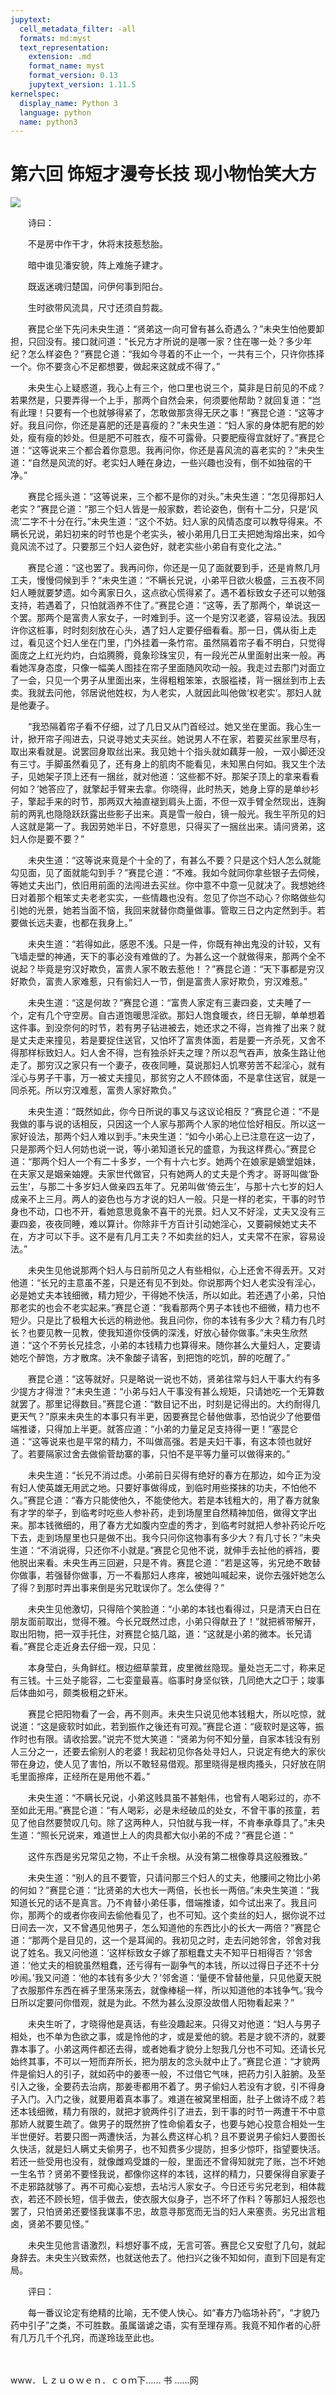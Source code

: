```yaml
---
jupytext:
  cell_metadata_filter: -all
  formats: md:myst
  text_representation:
    extension: .md
    format_name: myst
    format_version: 0.13
    jupytext_version: 1.11.5
kernelspec:
  display_name: Python 3
  language: python
  name: python3
---
```

# 第六回 饰短才漫夸长技 现小物怡笑大方

![](image/cover.jpg)

　　诗曰：

　　不是房中作干才，休将末技惹愁胎。

　　暗中谁见潘安貌，阵上难施子建才。

　　既返迷魂归楚国，问伊何事到阳台。

　　生时欲带风流具，尺寸还须自剪裁。

　　赛昆仑坐下先问未央生道：“贤弟这一向可曾有甚么奇遇么？”未央生怕他要卸担，只回没有。接口就问道：“长兄方才所说的是哪一家？住在哪一处？多少年纪？怎么样姿色？”赛昆仑道：“我如今寻着的不止一个，一共有三个，只许你拣择一个。你不要贪心不足都想要，做起来这就成不得了。”

　　未央生心上疑惑道，我心上有三个，他口里也说三个，莫非是日前见的不成？若果然是，只要弄得一个上手，那两个自然会来，何须要他帮助？就回复道：“岂有此理！只要有一个也就够得紧了，怎敢做那贪得无厌之事！”赛昆仑道：“这等才好。我且问你，你还是喜肥的还是喜瘦的？”未央生道：“妇人家的身体肥有肥的妙处，瘦有瘦的妙处。但是肥不可胜衣，瘦不可露骨。只要肥瘦得宜就好了。”赛昆仑道：“这等说来三个都合着你意思。我再问你，你还是喜风流的喜老实的？”未央生道：“自然是风流的好。老实妇人睡在身边，一些兴趣也没有，倒不如独宿的干净。”

　　赛昆仑摇头道：“这等说来，三个都不是你的对头。”未央生道：“怎见得那妇人老实？”赛昆仑道：“那三个妇人皆是一般家数，若论姿色，倒有十二分，只是‘风流’二字不十分在行。”未央生道：“这个不妨。妇人家的风情态度可以教导得来。不瞒长兄说，弟妇初来的时节也是个老实头，被小弟用几日工夫把她淘熔出来，如今竟风流不过了。只要那三个妇人姿色好，就老实些小弟自有变化之法。”

　　赛昆仑道：“这也罢了。我再问你，你还是一见了面就要到手，还是肯熬几月工夫，慢慢伺候到手？”未央生道：“不瞒长兄说，小弟平日欲火极盛，三五夜不同妇人睡就要梦遗。如今离家日久，这点欲心慌得紧了。遇不着标致女子还可以勉强支持，若遇着了，只怕就涵养不住了。”赛昆仑道：“这等，丢了那两个，单说这一个罢。那两个是富贵人家女子，一时难到手。这一个是穷汉老婆，容易设法。我因许你这桩事，时时刻刻放在心头，遇了妇人定要仔细看看。那一日，偶从街上走过，看见这个妇人坐在门里，门外挂着一条竹帘。虽然隔着帘子看不明白，只觉得面庞之上红光灼灼，白焰腾腾，竟象珍珠宝贝，有一段光芒从里面射出来一般。再看她浑身态度，只像一幅美人图挂在帘子里面随风吹动一般。我走过去那门对面立了一会，只见一个男子从里面出来，生得粗粗笨笨，衣服褴褛，背一捆丝到市上去卖。我就去问他，邻居说他姓权，为人老实，人就因此叫他做‘权老实’。那妇人就是他妻子。

　　“我恐隔着帘子看不仔细，过了几日又从门首经过。她又坐在里面。我心生一计，掀开帘子闯进去，只说寻她丈夫买丝。她说男人不在家，若要买丝家里尽有，取出来看就是。说罢回身取丝出来。我见她十个指头就如藕芽一般，一双小脚还没有三寸。手脚虽然看见了，还有身上的肌肉不能看见，未知黑白何如。我又生个法子，见她架子顶上还有一捆丝，就对他道：‘这些都不好。那架子顶上的拿来看看何如？’她答应了，就擎起手臂来去拿。你晓得，此时热天，她身上穿的是单纱衫子，擎起手来的时节，那两双大袖直褪到肩头上面，不但一双手臂全然现出，连胸前的两乳也隐隐跃跃露出些影子出来。真是雪一般白，镜一般光。我生平所见的妇人这就是第一了。我因劳她半日，不好意思，只得买了一捆丝出来。请问贤弟，这妇人你是要不要？”

　　未央生道：“这等说来竟是个十全的了，有甚么不要？只是这个妇人怎么就能勾见面，见了面就能勾到手？”赛昆仑道：“不难。我如今就同你拿些银子去伺候，等她丈夫出门，依旧用前面的法闯进去买丝。你中意不中意一见就决了。我想她终日对着那个粗笨丈夫老老实实，一些情趣也没有。忽见了你岂不动心？你略做些勾引她的光景，她若当面不恼，我回来就替你商量做事。管取三日之内定然到手。若要做长远夫妻，也都在我身上。”

　　未央生道：“若得如此，感恩不浅。只是一件，你既有神出鬼没的计较，又有飞墙走壁的神通，天下的事必没有难做的了。为甚么这一个就做得来，那两个全不说起？毕竟是穷汉好欺负，富贵人家不敢去惹他！？”赛昆仑道：“天下事都是穷汉好欺负，富贵人家难惹，只有偷妇人一节，倒是富贵人家好欺负，穷汉难惹。”

　　未央生道：“这是何故？”赛昆仑道：“富贵人家定有三妻四妾，丈夫睡了一个，定有几个守空房。自古道饱暖思淫欲。那妇人饱食暖衣，终日无聊，单单想着这件事。到没奈何的时节，若有男子钻进被去，她还求之不得，岂肯推了出来？就是丈夫走来撞见，若是要捉住送官，又怕坏了富贵体面，若是要一齐杀死，又舍不得那样标致妇人。妇人舍不得，岂有独杀奸夫之理？所以忍气吞声，放条生路让他走了。那穷汉之家只有一个妻子，夜夜同睡，莫说那妇人饥寒劳苦不起淫心，就有淫心与男子干事，万一被丈夫撞见，那贫穷之人不顾体面，不是拿住送官，就是一同杀死。所以穷汉难惹，富贵人家好欺负。”

　　未央生道：“既然如此，你今日所说的事又与这议论相反？”赛昆仑道：“不是我做的事与说的话相反，只因这一个人家与那两个人家的地位恰好相反。所以这一家好设法，那两个妇人难以到手。”未央生道：“如今小弟心上已注意在这一边了，只是那两个妇人何妨也说一说，等小弟知道长兄的盛意，为我这样费心。”赛昆仑道：“那两个妇人一个有二十多岁，一个有十六七岁。她两个在娘家是嫡堂姐妹，在夫家又是姻亲妯娌。夫家世代做官，只有她两人的丈夫是个秀才。哥哥叫做‘卧云生’，与那二十多岁妇人做亲四五年了。兄弟叫做‘倚云生’，与那十六七岁的妇人成亲不上三月。两人的姿色也与方才说的妇人一般。只是一样的老实，干事的时节身也不动，口也不开，看她意思竟象不喜干的光景。妇人又不好淫，丈夫又没有三妻四妾，夜夜同睡，难以算计。你除非千方百计引动她淫心，又要嗣候她丈夫不在，方才可以下手。这不是有几月工夫？不如卖丝的妇人，丈夫常不在家，容易设法。”

　　未央生见他说那两个妇人与日前所见之人有些相似，心上还舍不得丢开。又对他道：“长兄的主意虽不差，只是还有见不到处。你说那两个妇人老实没有淫心，必是她丈夫本钱细微，精力短少，干得她不快活，所以如此。若还遇了小弟，只怕那老实的也会不老实起来。”赛昆仑道：“我看那两个男子本钱也不细微，精力也不短少。只是比了极粗大长远的稍逊他。我且问你，你的本钱有多少大？精力有几时长？也要见教一见教，使我知道你伎俩的深浅，好放心替你做事。”未央生欣然道：“这个不劳长兄挂念，小弟的本钱精力也算得来。随你甚么大量妇人，定要请她吃个醉饱，方才散席。决不象酸子请客，到把饱的吃饥，醉的吃醒了。”

　　赛昆仑道：“这等就好。只是略说一说也不妨，贤弟往常与妇人干事大约有多少提方才得泄？”未央生道：“小弟与妇人干事没有甚么规矩，只请她吃一个无算数就罢了。那里记得数目。”赛昆仑道：“数目记不出，时刻是记得出的。大约耐得几更天气？”原来未央生的本事只有半更，因要赛昆仑替他做事，恐怕说少了他要借端推诿，只得加上半更。就答应道：“小弟的力量足足支持得一更！”塞昆仑道：“这等说来也是平常的精力，不叫做高强。若是夫妇干事，有这本领也就好了。若要隔家过舍去做偷菅劫寨的事，只怕不是平等力量可以做得来的。”

　　未央生道：“长兄不消过虑。小弟前日买得有绝好的春方在那边，如今正为没有妇人使英雄无用武之地。只要好事做得成，到临时用些搽抹的功夫，不怕他不久。”赛昆仑道：“春方只能使他久，不能使他大。若是本钱粗大的，用了春方就象有才学的举子，到临考时吃些人参补药，走到场屋里自然精神加倍，做得文字出来。那本钱微细的，用了春方尤如腹内空虚的秀才，到临考时就把人参补药论斤吃下去，走到场屋里也只是做不出。我今只问你这物事有多少大？有几寸长？”未央生道：“不消说得，只还你不小就是。”赛昆仑见他不说，就伸手去扯他的裤裆，要他脱出来看。未央生再三回避，只是不肯。赛昆仑道：“若是这等，劣兄绝不敢替你做事，若强替你做事，万一不看那妇人疼痒，被她叫喊起来，说你去强奸她怎么了得？到那时弄出事来倒是劣兄耽误你了。怎么使得？”

　　未央生见他激切，只得陪个笑脸道：“小弟的本钱也看得过，只是清天白日在朋友面前取出，觉得不雅。今长兄既然过虑，小弟只得献丑了！”就把裤带解开，取出阳物，把一双手托住，对赛昆仑掂几踮，道：“这就是小弟的微本。长兄请看。”赛昆仑走近身去仔细一观，只见：

　　本身莹白，头角鲜红。根边细草蒙茸，皮里微丝隐现。量处岂无二寸，称来足有三钱。十三处子能容，二七娈童最喜。临事时身坚似铁，几同绝大之□于；竣事后体曲如弓，颇类极粗之虾米。

　　赛昆仑把阳物看了一会，再不则声。未央生只说见他本钱粗大，所以吃惊，就说道：“这是疲软时如此，若到振作之後还有可观。”赛昆仑道：“疲软时是这等，振作时也有限。请收拾罢。”说完不觉大笑道：“贤弟为何不知分量，自家本钱没有别人三分之一，还要去偷别人的老婆！我起初见你各处寻妇人，只说定有绝大的家伙带在身边，使人见了害怕，所以不敢轻易借观。那里晓得是根肉搔头，只好放在阴毛里面擦痒，正经所在是用他不着。”

　　未央生道：“不瞒长兄说，小弟这贱具虽不甚魁伟，也曾有人喝彩过的，亦不至如此无用。”赛昆仑道：“有人喝彩，必是未经破瓜的处女，不曾干事的孩童，若见了他自然要赞叹几句。除了这两种人，只怕就与我一样，不肯奉承尊具了。”未央生道：“照长兄说来，难道世上人的肉具都大似小弟的不成？”赛昆仑道：“

　　这件东西是劣兄常见之物，不止千余根。从没有第二根像尊具这般雅致。”

　　未央生道：“别人的且不要管，只请问那三个妇人的丈夫，他腰间之物比小弟的何如？”赛昆仑道：“比贤弟的大也大一两倍，长也长一两倍。”未央生笑道：“我知道长兄的话不是真言。乃不肯替小弟任事，借端推诿，如今试出来了。我且问你，那两个的或者你夜间去偷他看见了，也不可知。这个卖丝的妇人，据你说不过日间去一次，又不曾遇见他男子，怎么知道他的东西比小的长大一两倍？”赛昆仑道：“那两个是目见的，这一个是耳闻的。我初见之时，走去问她邻舍，邻舍对我说了姓名。我又问他道：‘这样标致女子嫁了那粗蠢丈夫不知平日相得否？’邻舍道：‘他丈夫的相貌虽然粗蠢，还亏得有一副争气的本钱，所以过得日子还不十分吵闹。’我又问道：‘他的本钱有多少大？’邻舍道：‘量便不曾替他量，只见他夏天脱了衣服那件东西在裤子里荡来荡去，就像棒槌一样，所以知道他的本钱争气。’我今日所以定要问你借观，就是为此。不然为甚么没原没故借人阳物看起来？”

　　未央生听了，才晓得他是真话，有些没趣起来。只得又对他道：“妇人与男子相处，也不单为色欲之事，或是怜他的才，或是爱他的貌。若是才貌不济的，就要靠本事了。小弟这两件都还去得，或者她看才貌分上恕我几分也不可知。还请长兄始终其事，不可以一短而弃所长，把为朋友的念头就中止了。”赛昆仑道：“才貌两件是偷妇人的引子，就如药中的姜枣一般，不过借它气味，把药力引入脏腑。及至引入之後，全要药去治病，那姜枣都用不着了。男子偷妇人若没有才貌，引不得身子入门。入门之後，就要用着真本事了。难道在被窝里相面，肚子上做诗不成？若还本钱细微，精力有限的，就把才貌两件引了进去，到干事的时节一两遭干不中意那娇人就要生疏了。做男子的既然拚了性命偷着女子，也要与她心投意合相处一生半世便好。若要只图一两遭快活，为甚么费这样心机？且不要说男子偷妇人要图长久快活，就是妇人瞒丈夫偷男子，也不知费多少提防，担多少惊吓，指望要快活。若还一些受用也没有，就像雌鸡受雄的一般，里面还不曾得知就完了账，岂不坏她一生名节？贤弟不要怪我说，都像你这样的本钱，这样的精力，只要保得自家妻子不走邪路就够了。再不可痴心妄想，去坫污人家女子。今日还亏劣兄老到，相体裁衣，若还不顾长短，信手做去，使衣服大似身子，岂不坏了作料？等那妇人报怨也罢了，只怕贤弟还要怪我谋事不忠，故意寻那宽而无当的妇人来塞责。劣兄出言粗卤，贤弟不要见怪。”

　　未央生见他言语激烈，料想好事不成，无言可答。赛昆仑又安慰了几句，就起身辞去。未央生兴致索然，也就送他去了。他扫兴之後不知如何，直到下回是有定局。

　　评曰：

　　每一番议论定有绝精的比喻，无不使人快心。如“春方乃临场补药”，“才貌乃药中引子”之类，不可胜数。虽属谐谑之语，实有至理存焉。我竟不知作者的心肝有几万几千个孔窍，而遂玲珑至此也。

　　

www．Ｌｚｕｏｗｅｎ．ｃｏｍ下…… 书 ……网

